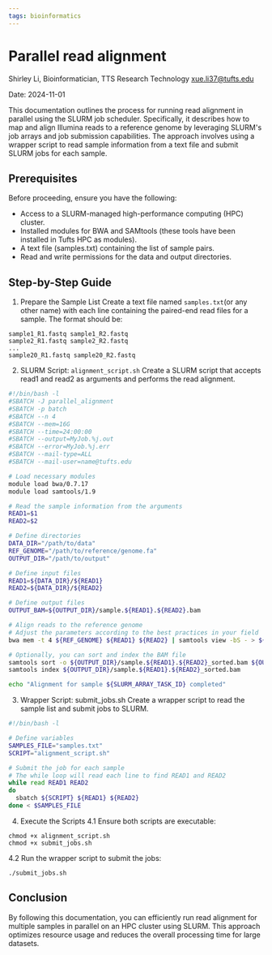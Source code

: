 ```yaml
---
tags: bioinformatics
---
```


# Parallel read alignment

Shirley Li, Bioinformatician, TTS Research Technology
xue.li37@tufts.edu

Date: 2024-11-01

This documentation outlines the process for running read alignment in parallel using the SLURM job scheduler. Specifically, it describes how to map and align Illumina reads to a reference genome by leveraging SLURM's job arrays and job submission capabilities. The approach involves using a wrapper script to read sample information from a text file and submit SLURM jobs for each sample.

## Prerequisites

Before proceeding, ensure you have the following:

- Access to a SLURM-managed high-performance computing (HPC) cluster.
- Installed modules for BWA and SAMtools (these tools have been installed in Tufts HPC as modules).
- A text file (samples.txt) containing the list of sample pairs.
- Read and write permissions for the data and output directories.

## Step-by-Step Guide

1. Prepare the Sample List
   Create a text file named `samples.txt`(or any other name) with each line containing the paired-end read files for a sample. The format should be:

```
sample1_R1.fastq sample1_R2.fastq
sample2_R1.fastq sample2_R2.fastq
...
sample20_R1.fastq sample20_R2.fastq
```

2. SLURM Script: `alignment_script.sh`
   Create a SLURM script that accepts read1 and read2 as arguments and performs the read alignment.

```bash
#!/bin/bash -l
#SBATCH -J parallel_alignment
#SBATCH -p batch
#SBATCH --n 4
#SBATCH --mem=16G
#SBATCH --time=24:00:00
#SBATCH --output=MyJob.%j.out
#SBATCH --error=MyJob.%j.err
#SBATCH --mail-type=ALL
#SBATCH --mail-user=name@tufts.edu

# Load necessary modules
module load bwa/0.7.17
module load samtools/1.9

# Read the sample information from the arguments
READ1=$1
READ2=$2

# Define directories
DATA_DIR="/path/to/data"
REF_GENOME="/path/to/reference/genome.fa"
OUTPUT_DIR="/path/to/output"

# Define input files
READ1=${DATA_DIR}/${READ1}
READ2=${DATA_DIR}/${READ2}

# Define output files
OUTPUT_BAM=${OUTPUT_DIR}/sample.${READ1}.${READ2}.bam

# Align reads to the reference genome
# Adjust the parameters according to the best practices in your field
bwa mem -t 4 ${REF_GENOME} ${READ1} ${READ2} | samtools view -bS - > ${OUTPUT_BAM}

# Optionally, you can sort and index the BAM file
samtools sort -o ${OUTPUT_DIR}/sample.${READ1}.${READ2}_sorted.bam ${OUTPUT_BAM}
samtools index ${OUTPUT_DIR}/sample.${READ1}.${READ2}_sorted.bam

echo "Alignment for sample ${SLURM_ARRAY_TASK_ID} completed"

```

3. Wrapper Script: submit_jobs.sh
   Create a wrapper script to read the sample list and submit jobs to SLURM.

```bash
#!/bin/bash -l

# Define variables
SAMPLES_FILE="samples.txt"
SCRIPT="alignment_script.sh"

# Submit the job for each sample
# The while loop will read each line to find READ1 and READ2
while read READ1 READ2
do
  sbatch ${SCRIPT} ${READ1} ${READ2}
done < $SAMPLES_FILE

```

4. Execute the Scripts
   4.1 Ensure both scripts are executable:

```
chmod +x alignment_script.sh
chmod +x submit_jobs.sh
```

4.2 Run the wrapper script to submit the jobs:

```
./submit_jobs.sh
```

## Conclusion

By following this documentation, you can efficiently run read alignment for multiple samples in parallel on an HPC cluster using SLURM. This approach optimizes resource usage and reduces the overall processing time for large datasets.

